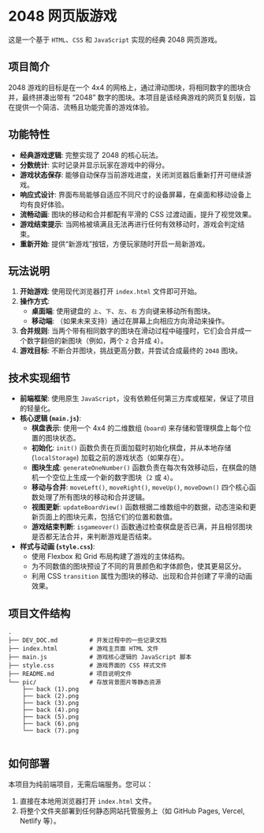 # 2048 网页版游戏

这是一个基于 `HTML`、`CSS` 和 `JavaScript` 实现的经典 2048 网页游戏。

## 项目简介

2048 游戏的目标是在一个 4x4 的网格上，通过滑动图块，将相同数字的图块合并，最终拼凑出带有 “2048” 数字的图块。本项目是该经典游戏的网页复刻版，旨在提供一个简洁、流畅且功能完善的游戏体验。

## 功能特性

- **经典游戏逻辑**: 完整实现了 2048 的核心玩法。
- **分数统计**: 实时记录并显示玩家在游戏中的得分。
- **游戏状态保存**: 能够自动保存当前游戏进度，关闭浏览器后重新打开可继续游戏。
- **响应式设计**: 界面布局能够自适应不同尺寸的设备屏幕，在桌面和移动设备上均有良好体验。
- **流畅动画**: 图块的移动和合并都配有平滑的 CSS 过渡动画，提升了视觉效果。
- **游戏结束提示**: 当网格被填满且无法再进行任何有效移动时，游戏会判定结束。
- **重新开始**: 提供“新游戏”按钮，方便玩家随时开启一局新游戏。

## 玩法说明

1.  **开始游戏**: 使用现代浏览器打开 `index.html` 文件即可开始。
2.  **操作方式**:
    -   **桌面端**: 使用键盘的 `上`、`下`、`左`、`右` 方向键来移动所有图块。
    -   **移动端**: （如果未来支持）通过在屏幕上向相应方向滑动来操作。
3.  **合并规则**: 当两个带有相同数字的图块在滑动过程中碰撞时，它们会合并成一个数字翻倍的新图块（例如，两个 `2` 合并成 `4`）。
4.  **游戏目标**: 不断合并图块，挑战更高分数，并尝试合成最终的 `2048` 图块。

## 技术实现细节

-   **前端框架**: 使用原生 `JavaScript`，没有依赖任何第三方库或框架，保证了项目的轻量化。
-   **核心逻辑 (`main.js`)**:
    -   **棋盘表示**: 使用一个 4x4 的二维数组 (`board`) 来存储和管理棋盘上每个位置的图块状态。
    -   **初始化**: `init()` 函数负责在页面加载时初始化棋盘，并从本地存储 (`localStorage`) 加载之前的游戏状态（如果存在）。
    -   **图块生成**: `generateOneNumber()` 函数负责在每次有效移动后，在棋盘的随机一个空位上生成一个新的数字图块（`2` 或 `4`）。
    -   **移动与合并**: `moveLeft()`, `moveRight()`, `moveUp()`, `moveDown()` 四个核心函数处理了所有图块的移动和合并逻辑。
    -   **视图更新**: `updateBoardView()` 函数根据二维数组中的数据，动态渲染和更新页面上的图块元素，包括它们的位置和数值。
    -   **游戏结束判断**: `isgameover()` 函数通过检查棋盘是否已满，并且相邻图块是否都无法合并，来判断游戏是否结束。
-   **样式与动画 (`style.css`)**:
    -   使用 Flexbox 和 Grid 布局构建了游戏的主体结构。
    -   为不同数值的图块预设了不同的背景颜色和字体颜色，使其更易区分。
    -   利用 CSS `transition` 属性为图块的移动、出现和合并创建了平滑的动画效果。

## 项目文件结构

```
.
├── DEV_DOC.md         # 开发过程中的一些记录文档
├── index.html         # 游戏主页面 HTML 文件
├── main.js            # 游戏核心逻辑的 JavaScript 脚本
├── style.css          # 游戏界面的 CSS 样式文件
├── README.md          # 项目说明文件
└── pic/               # 存放背景图片等静态资源
    ├── back (1).png
    ├── back (2).png
    ├── back (3).png
    ├── back (4).png
    ├── back (5).png
    ├── back (6).png
    └── back (7).png
  
```

## 如何部署

本项目为纯前端项目，无需后端服务。您可以：
1.  直接在本地用浏览器打开 `index.html` 文件。
2.  将整个文件夹部署到任何静态网站托管服务上（如 GitHub Pages, Vercel, Netlify 等）。